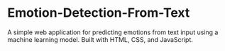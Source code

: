 # Emotion-Detection-From-Text
A simple web application for predicting emotions from text input using a machine learning model. Built with HTML, CSS, and JavaScript.

